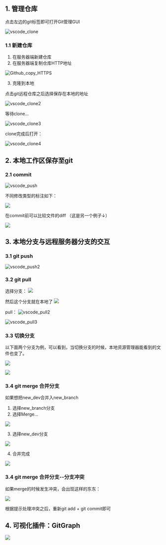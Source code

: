 ## 1. 管理仓库
点击左边的git标签即可打开Git管理GUI

![vscode_clone](_assets/vscode_clone.png)

### 1.1 新建仓库

1. 在服务器端新建仓库
2. 在服务器端复制仓库HTTP地址

![Github_copy_HTTPS](_assets/Github_copy_HTTPS.png)

3. 克隆到本地

点击git远程仓库之后选择保存在本地的地址

![vscode_clone2](_assets/vscode_clone2.png)

等待clone...

![vscode_clone3](_assets/vscode_clone3.png)

clone完成后打开：

![vscode_clone4](_assets/vscode_clone4.png)


## 2. 本地工作区保存至git
### 2.1 commit

![vscode_push](_assets/vscode_push.png)

不同修改类型的标注如下：

![](_assets/vscode_modify_type.png)

在commit前可以比较文件的diff
（这是另一个例子↓）

![](_assets/vscode_compare.png)

## 3. 本地分支与远程服务器分支的交互
### 3.1 git push

![vscode_push2](_assets/vscode_push2.png)


### 3.2 git pull

选择分支：
![](_assets/vscode_pull_branch.png)

然后这个分支就在本地了
![](_assets/vscode_pull_branch2.png)

pull：
![vscode_pull2](_assets/vscode_pull2.png)

![vscode_pull3](_assets/vscode_pull3.png)

### 3.3 切换分支
以下面两个分支为例，可以看到，当切换分支的时候，本地资源管理器能看到的文件也变了。

![](_assets/vscode_switch_branch.png)

![](_assets/vscode_switch_branch2.png)

### 3.4 git merge 合并分支
如果想把new_dev合并入new_branch

1. 选择new_branch分支
2. 选择Merge...

![](_assets/vscode_git_merge.png)

3. 选择new_dev分支

![](_assets/vscode_git_merge2.png)

4. 合并完成

![](_assets/vscode_git_merge3.png)


### 3.4 git merge 合并分支--分支冲突
如果merge的时候发生冲突，会出现这样的东东：

![](_assets/vscode_merge_conflict.png)

根据提示处理冲突之后，重新git add + git commit即可

## 4. 可视化插件：GitGraph

![](_assets/vscode_gitgraph.png)


